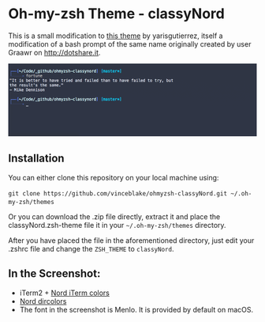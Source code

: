 # Oh-my-zsh Theme - classyNord
This is a small modification to [this theme](https://github.com/yarisgutierrez/classyTouch_oh-my-zsh) by yarisgutierrez, itself a modification of a bash prompt of the same name originally created by user Graawr on http://dotshare.it.

![img](https://github.com/vinceblake/ohmyzsh-classyNord/blob/master/classyNord.png)

## Installation
You can either clone this repository on your local machine using:

`git clone https://github.com/vinceblake/ohmyzsh-classyNord.git ~/.oh-my-zsh/themes`

Or you can download the .zip file directly, extract it and place the classyNord.zsh-theme file it in your `~/.oh-my-zsh/themes` directory.

After you have placed the file in the aforementioned directory, just edit your .zshrc file and change the `ZSH_THEME` to `classyNord`.

## In the Screenshot:
* iTerm2 + [Nord iTerm colors](https://github.com/arcticicestudio/nord-iterm2)
* [Nord dircolors](https://github.com/arcticicestudio/nord-dircolors)
* The font in the screenshot is Menlo. It is provided by default on macOS.
